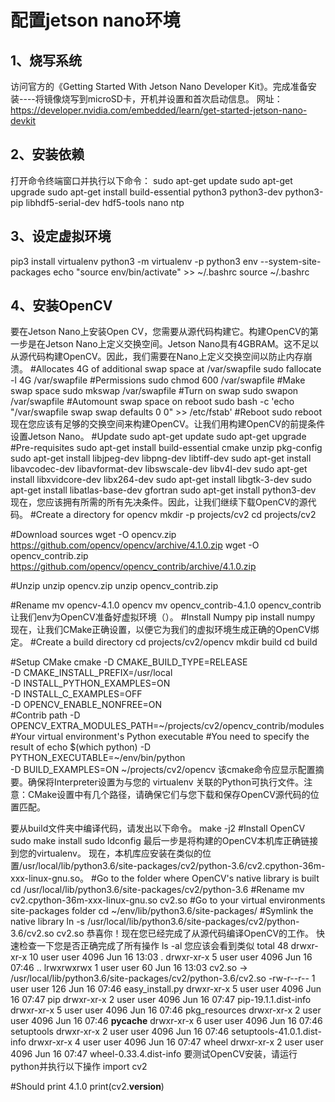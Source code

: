 # 配置jetson nano环境
## 1、烧写系统
  访问官方的《Getting Started With Jetson Nano Developer Kit》。完成准备安装----将镜像烧写到microSD卡，开机并设置和首次启动信息。
  网址：https://developer.nvidia.com/embedded/learn/get-started-jetson-nano-devkit

## 2、安装依赖
  打开命令终端窗口并执行以下命令：
  sudo apt-get update
  sudo apt-get upgrade
  sudo apt-get install build-essential python3 python3-dev python3-pip libhdf5-serial-dev hdf5-tools nano ntp

## 3、设定虚拟环境
  pip3 install virtualenv
  python3 -m virtualenv -p python3 env --system-site-packages
  echo "source env/bin/activate" >> ~/.bashrc
  source ~/.bashrc

## 4、安装OpenCV
  要在Jetson Nano上安装Open CV，您需要从源代码构建它。构建OpenCV的第一步是在Jetson Nano上定义交换空间。Jetson Nano具有4GBRAM。这不足以从源代码构建OpenCV。因此，我们需要在Nano上定义交换空间以防止内存崩溃。
  #Allocates 4G of additional swap space at /var/swapfile
  sudo fallocate -l 4G /var/swapfile
  #Permissions
  sudo chmod 600 /var/swapfile
  #Make swap space
  sudo mkswap /var/swapfile
  #Turn on swap
  sudo swapon /var/swapfile
  #Automount swap space on reboot
  sudo bash -c 'echo "/var/swapfile swap swap defaults 0 0" >> /etc/fstab'
  #Reboot
  sudo reboot
  现在您应该有足够的交换空间来构建OpenCV。让我们用构建OpenCV的前提条件设置Jetson Nano。
  #Update
  sudo apt-get update
  sudo apt-get upgrade
  #Pre-requisites
  sudo apt-get install build-essential cmake unzip pkg-config
  sudo apt-get install libjpeg-dev libpng-dev libtiff-dev
  sudo apt-get install libavcodec-dev libavformat-dev libswscale-dev libv4l-dev
  sudo apt-get install libxvidcore-dev libx264-dev
  sudo apt-get install libgtk-3-dev
  sudo apt-get install libatlas-base-dev gfortran
  sudo apt-get install python3-dev
  现在，您应该拥有所需的所有先决条件。因此，让我们继续下载OpenCV的源代码。
  #Create a directory for opencv
  mkdir -p projects/cv2
  cd projects/cv2

  #Download sources
  wget -O opencv.zip https://github.com/opencv/opencv/archive/4.1.0.zip
  wget -O opencv_contrib.zip https://github.com/opencv/opencv_contrib/archive/4.1.0.zip

  #Unzip
  unzip opencv.zip
  unzip opencv_contrib.zip

  #Rename
  mv opencv-4.1.0 opencv
  mv opencv_contrib-4.1.0 opencv_contrib
  让我们env为OpenCV准备好虚拟环境（）。
  #Install Numpy
  pip install numpy
  现在，让我们CMake正确设置，以便它为我们的虚拟环境生成正确的OpenCV绑定。
  #Create a build directory
  cd projects/cv2/opencv
  mkdir build
  cd build

  #Setup CMake
  cmake -D CMAKE_BUILD_TYPE=RELEASE \
    -D CMAKE_INSTALL_PREFIX=/usr/local \
    -D INSTALL_PYTHON_EXAMPLES=ON \
    -D INSTALL_C_EXAMPLES=OFF \
    -D OPENCV_ENABLE_NONFREE=ON \
    #Contrib path
    -D OPENCV_EXTRA_MODULES_PATH=~/projects/cv2/opencv_contrib/modules \
    #Your virtual environment's Python executable
    #You need to specify the result of echo $(which python)
    -D PYTHON_EXECUTABLE=~/env/bin/python \
    -D BUILD_EXAMPLES=ON ~/projects/cv2/opencv
    该cmake命令应显示配置摘要。确保将Interpreter设置为与您的 virtualenv 关联的Python可执行文件。注意：CMake设置中有几个路径，请确保它们与您下载和保存OpenCV源代码的位置匹配。

  要从build文件夹中编译代码，请发出以下命令。
  make -j2
  #Install OpenCV
  sudo make install
  sudo ldconfig
  最后一步是将构建的OpenCV本机库正确链接到您的virtualenv。
  现在，本机库应安装在类似的位置/usr/local/lib/python3.6/site-packages/cv2/python-3.6/cv2.cpython-36m-xxx-linux-gnu.so。
  #Go to the folder where OpenCV's native library is built
  cd /usr/local/lib/python3.6/site-packages/cv2/python-3.6
  #Rename
  mv cv2.cpython-36m-xxx-linux-gnu.so cv2.so
  #Go to your virtual environments site-packages folder
  cd ~/env/lib/python3.6/site-packages/
  #Symlink the native library
  ln -s /usr/local/lib/python3.6/site-packages/cv2/python-3.6/cv2.so cv2.so
  恭喜你！现在您已经完成了从源代码编译OpenCV的工作。
  快速检查一下您是否正确完成了所有操作
  ls -al
  您应该会看到类似
  total 48
  drwxr-xr-x 10 user user 4096 Jun 16 13:03 .
  drwxr-xr-x  5 user user 4096 Jun 16 07:46 ..
  lrwxrwxrwx  1 user user   60 Jun 16 13:03 cv2.so -> /usr/local/lib/python3.6/site-packages/cv2/python-3.6/cv2.so
  -rw-r--r--  1 user user  126 Jun 16 07:46 easy_install.py
  drwxr-xr-x  5 user user 4096 Jun 16 07:47 pip
  drwxr-xr-x  2 user user 4096 Jun 16 07:47 pip-19.1.1.dist-info
  drwxr-xr-x  5 user user 4096 Jun 16 07:46 pkg_resources
  drwxr-xr-x  2 user user 4096 Jun 16 07:46 __pycache__
  drwxr-xr-x  6 user user 4096 Jun 16 07:46 setuptools
  drwxr-xr-x  2 user user 4096 Jun 16 07:46 setuptools-41.0.1.dist-info
  drwxr-xr-x  4 user user 4096 Jun 16 07:47 wheel
  drwxr-xr-x  2 user user 4096 Jun 16 07:47 wheel-0.33.4.dist-info
  要测试OpenCV安装，请运行python并执行以下操作
  import cv2

  #Should print 4.1.0
  print(cv2.__version__)


